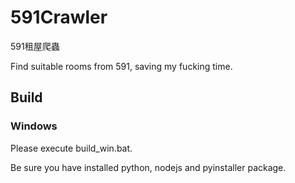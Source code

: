 # 591Crawler

591租屋爬蟲

Find suitable rooms from 591, saving my fucking time.

## Build
### Windows
Please execute build_win.bat.

Be sure you have installed python, nodejs and pyinstaller package.
